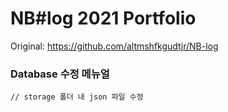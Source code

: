 # NB#log 2021 Portfolio

Original: https://github.com/altmshfkgudtjr/NB-log



### Database 수정 메뉴얼

```shell
// storage 폴더 내 json 파일 수정
```



